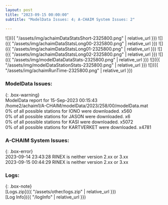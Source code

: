 ```yaml
---
layout: post
title: "2023-09-15 00:00:00"
subtitle: "ModelData Issues: 4; A-CHAIM System Issues: 2"

---
```


![]({{ "/assets/img/achaimDataStatsShort-2325800.png" | relative_url }})
![]({{ "/assets/img/achaimDataStatsLong00-2325800.png" | relative_url }})
![]({{ "/assets/img/achaimDataStatsLong01-2325800.png" | relative_url }})
![]({{ "/assets/img/achaimDataStatsLong02-2325800.png" | relative_url }})
![]({{ "/assets/img/modelDataDataStats-2325800.png" | relative_url }})
![]({{ "/assets/img/modelDataStationStats-2325800.png" | relative_url }})
![]({{ "/assets/img/achaimRunTime-2325800.png" | relative_url }})


### ModelData Issues:  
  
{: .box-warning}  
 ModelData report for 15-Sep-2023 00:15:43   
 /home2/achaim1/A-CHAIM/modelData/2023/258/00/modelData.mat   
 0% of all possible stations for IONO were downloaded. x560   
 0% of all possible stations for JASON were downloaded. x6   
 0% of all possible stations for KASI were downloaded. x5072   
 0% of all possible stations for KARTVERKET were downloaded. x4781   
  
### A-CHAIM System Issues:  
  
{: .box-error}  
2023-09-14 23:43:28 RINEX is neither version 2.xx or 3.xx  
2023-09-15 00:44:29 RINEX is neither version 2.xx or 3.xx  

### Logs:  
  
{: .box-note}  
[Logs.zip]({{ "/assets/other/logs.zip" | relative_url }})  
[Log Info]({{ "/logInfo" | relative_url }})  
